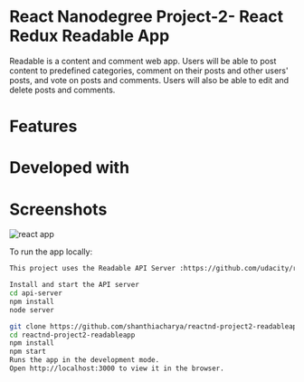 # React Nanodegree Project-2- React Redux Readable App

 Readable is a content and comment web app. Users will be able to post content to predefined categories, comment on their posts and other users' posts, and vote on posts and comments. Users will also be able to edit and delete posts and comments.

# Features

# Developed with


# Screenshots

![react app](https://user-images.githubusercontent.com/11092669/35074397-84a637e8-fba2-11e7-96a1-ad13d091a794.png)


To run the app locally:

```bash
This project uses the Readable API Server :https://github.com/udacity/reactnd-project-readable-starter

Install and start the API server
cd api-server
npm install
node server

git clone https://github.com/shanthiacharya/reactnd-project2-readableapp.git
cd reactnd-project2-readableapp
npm install
npm start
Runs the app in the development mode.
Open http://localhost:3000 to view it in the browser.
